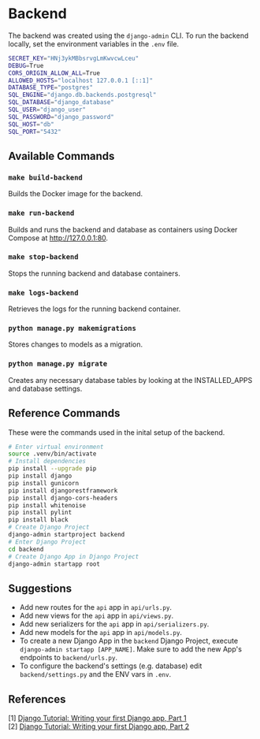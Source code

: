 # Backend

The backend was created using the `django-admin` CLI. To run the backend locally, set the environment variables in the `.env` file.

```bash
SECRET_KEY="HNj3ykMBbsrvgLmKwvcwLceu"
DEBUG=True
CORS_ORIGIN_ALLOW_ALL=True
ALLOWED_HOSTS="localhost 127.0.0.1 [::1]"
DATABASE_TYPE="postgres"
SQL_ENGINE="django.db.backends.postgresql"
SQL_DATABASE="django_database"
SQL_USER="django_user"
SQL_PASSWORD="django_password"
SQL_HOST="db"
SQL_PORT="5432"
```

## Available Commands

### `make build-backend`

Builds the Docker image for the backend.

### `make run-backend`

Builds and runs the backend and database as containers using Docker Compose at http://127.0.0.1:80.

### `make stop-backend`

Stops the running backend and database containers.

### `make logs-backend`

Retrieves the logs for the running backend container.

### `python manage.py makemigrations`

Stores changes to models as a migration.

### `python manage.py migrate`

Creates any necessary database tables by looking at the INSTALLED_APPS and database settings.

## Reference Commands

These were the commands used in the inital setup of the backend.

```bash
# Enter virtual environment
source .venv/bin/activate
# Install dependencies
pip install --upgrade pip
pip install django
pip install gunicorn
pip install djangorestframework
pip install django-cors-headers
pip install whitenoise
pip install pylint
pip install black
# Create Django Project
django-admin startproject backend
# Enter Django Project
cd backend
# Create Django App in Django Project
django-admin startapp root
```

## Suggestions

- Add new routes for the `api` app in `api/urls.py`.
- Add new views for the `api` app in `api/views.py`.
- Add new serializers for the `api` app in `api/serializers.py`.
- Add new models for the `api` app in `api/models.py`.
- To create a new Django App in the `backend` Django Project, execute `django-admin startapp [APP_NAME]`. Make sure to add the new App's endpoints to `backend/urls.py`.
- To configure the backend's settings (e.g. database) edit `backend/settings.py` and the ENV vars in `.env`.

## References

[1] [Django Tutorial: Writing your first Django app, Part 1](https://docs.djangoproject.com/en/4.2/intro/tutorial01/#) \
[2] [Django Tutorial: Writing your first Django app, Part 2](https://docs.djangoproject.com/en/4.2/intro/tutorial02/)
